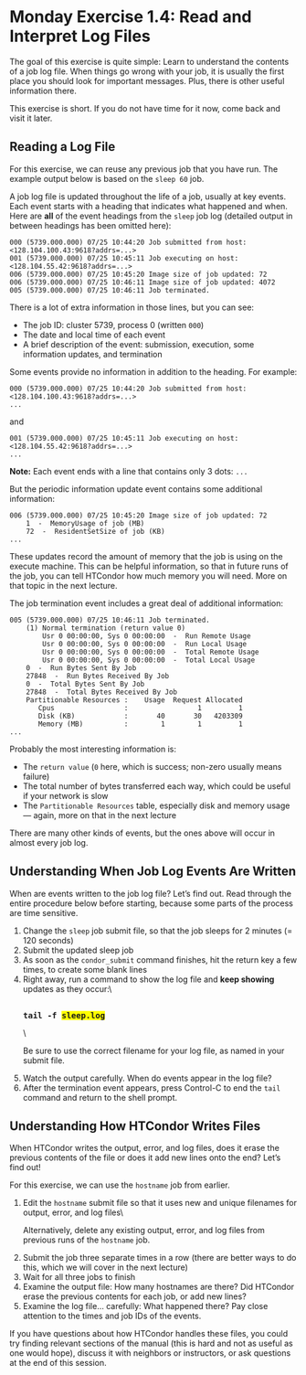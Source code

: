 <style type="text/css"> pre em { font-style: normal; background-color: yellow; } pre strong { font-style: normal; font-weight: bold; color: \#008; } </style>

Monday Exercise 1.4: Read and Interpret Log Files
=================================================

The goal of this exercise is quite simple: Learn to understand the contents of a job log file. When things go wrong with your job, it is usually the first place you should look for important messages. Plus, there is other useful information there.

This exercise is short. If you do not have time for it now, come back and visit it later.

Reading a Log File
------------------

For this exercise, we can reuse any previous job that you have run. The example output below is based on the `sleep 60` job.

A job log file is updated throughout the life of a job, usually at key events. Each event starts with a heading that indicates what happened and when. Here are **all** of the event headings from the `sleep` job log (detailed output in between headings has been omitted here):

``` file
000 (5739.000.000) 07/25 10:44:20 Job submitted from host: <128.104.100.43:9618?addrs=...>
001 (5739.000.000) 07/25 10:45:11 Job executing on host: <128.104.55.42:9618?addrs=...>
006 (5739.000.000) 07/25 10:45:20 Image size of job updated: 72
006 (5739.000.000) 07/25 10:46:11 Image size of job updated: 4072
005 (5739.000.000) 07/25 10:46:11 Job terminated.
```

There is a lot of extra information in those lines, but you can see:

-   The job ID: cluster 5739, process 0 (written `000`)
-   The date and local time of each event
-   A brief description of the event: submission, execution, some information updates, and termination

Some events provide no information in addition to the heading. For example:

``` file
000 (5739.000.000) 07/25 10:44:20 Job submitted from host: <128.104.100.43:9618?addrs=...>
...
```

and

``` file
001 (5739.000.000) 07/25 10:45:11 Job executing on host: <128.104.55.42:9618?addrs=...>
...
```

**Note:** Each event ends with a line that contains only 3 dots: `...`

But the periodic information update event contains some additional information:

``` file
006 (5739.000.000) 07/25 10:45:20 Image size of job updated: 72
    1  -  MemoryUsage of job (MB)
    72  -  ResidentSetSize of job (KB)
...
```

These updates record the amount of memory that the job is using on the execute machine. This can be helpful information, so that in future runs of the job, you can tell HTCondor how much memory you will need. More on that topic in the next lecture.

The job termination event includes a great deal of additional information:

``` file
005 (5739.000.000) 07/25 10:46:11 Job terminated.
    (1) Normal termination (return value 0)
        Usr 0 00:00:00, Sys 0 00:00:00  -  Run Remote Usage
        Usr 0 00:00:00, Sys 0 00:00:00  -  Run Local Usage
        Usr 0 00:00:00, Sys 0 00:00:00  -  Total Remote Usage
        Usr 0 00:00:00, Sys 0 00:00:00  -  Total Local Usage
    0  -  Run Bytes Sent By Job
    27848  -  Run Bytes Received By Job
    0  -  Total Bytes Sent By Job
    27848  -  Total Bytes Received By Job
    Partitionable Resources :    Usage  Request Allocated
       Cpus                 :                 1         1
       Disk (KB)            :       40       30   4203309
       Memory (MB)          :        1        1         1
...
```

Probably the most interesting information is:

-   The `return value` (`0` here, which is success; non-zero usually means failure)
-   The total number of bytes transferred each way, which could be useful if your network is slow
-   The `Partitionable Resources` table, especially disk and memory usage — again, more on that in the next lecture

There are many other kinds of events, but the ones above will occur in almost every job log.

Understanding When Job Log Events Are Written
---------------------------------------------

When are events written to the job log file? Let’s find out. Read through the entire procedure below before starting, because some parts of the process are time sensitive.

1.  Change the `sleep` job submit file, so that the job sleeps for 2 minutes (= 120 seconds)
2.  Submit the updated sleep job
3.  As soon as the `condor_submit` command finishes, hit the return key a few times, to create some blank lines
4.  Right away, run a command to show the log file and **keep showing** updates as they occur:\\ <pre class="screen"><span class="twiki-macro UCL_PROMPT_SHORT"></span> **tail -f *sleep.log***</pre>\\ <p>Be sure to use the correct filename for your log file, as named in your submit file.</p>
5.  Watch the output carefully. When do events appear in the log file?
6.  After the termination event appears, press Control-C to end the `tail` command and return to the shell prompt.

Understanding How HTCondor Writes Files
---------------------------------------

When HTCondor writes the output, error, and log files, does it erase the previous contents of the file or does it add new lines onto the end? Let’s find out!

For this exercise, we can use the `hostname` job from earlier.

1.  Edit the `hostname` submit file so that it uses new and unique filenames for output, error, and log files\\ <p>Alternatively, delete any existing output, error, and log files from previous runs of the `hostname` job.</p>
2.  Submit the job three separate times in a row (there are better ways to do this, which we will cover in the next lecture)
3.  Wait for all three jobs to finish
4.  Examine the output file: How many hostnames are there? Did HTCondor erase the previous contents for each job, or add new lines?
5.  Examine the log file… carefully: What happened there? Pay close attention to the times and job IDs of the events.

If you have questions about how HTCondor handles these files, you could try finding relevant sections of the manual (this is hard and not as useful as one would hope), discuss it with neighbors or instructors, or ask questions at the end of this session.

